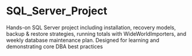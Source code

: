 # SQL_Server_Project
Hands-on SQL Server project including installation, recovery models, backup &amp; restore strategies, running totals with WideWorldImporters, and weekly database maintenance plan. Designed for learning and demonstrating core DBA best practices
